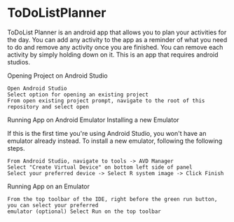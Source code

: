 # ToDoListPlanner

ToDoList Planner is an android app that allows you to plan your activities for the day. You can add any activity to the app as a reminder of what you need to do and remove any activity 
once you are finished. You can remove each activity by simply holding down on it. This is an app that requires android studios.

Opening Project on Android Studio

    Open Android Studio
    Select option for opening an existing project
    From open existing project prompt, navigate to the root of this repository and select open

Running App on Android Emulator
Installing a new Emulator

If this is the first time you're using Android Studio, you won't have an emulator already instead. To install a new emulator, following the following steps.

    From Android Studio, navigate to tools -> AVD Manager
    Select "Create Virtual Device" on bottom left side of panel
    Select your preferred device -> Select R system image -> Click Finish

Running App on an Emulator

    From the top toolbar of the IDE, right before the green run button, you can select your preferred 
    emulator (optional) Select Run on the top toolbar

